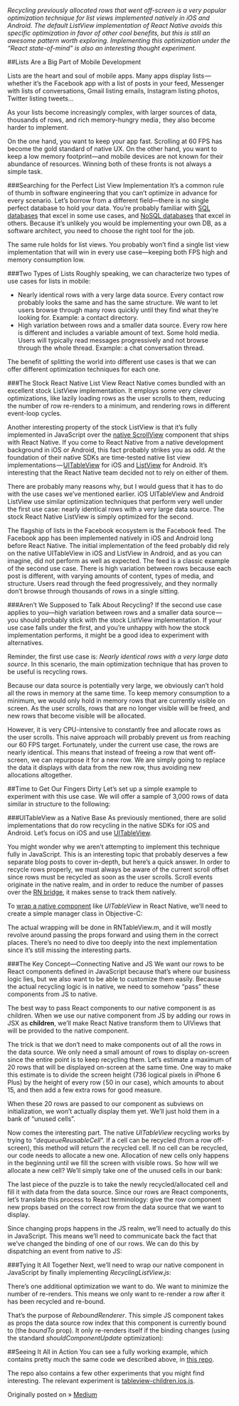 *Recycling previously allocated rows that went off-screen is a very popular optimization technique for list views implemented natively in iOS and Android. The default ListView implementation of React Native avoids this specific optimization in favor of other cool benefits, but this is still an awesome pattern worth exploring. Implementing this optimization under the “React state-of-mind” is also an interesting thought experiment.*

##Lists Are a Big Part of Mobile Development

Lists are the heart and soul of mobile apps. Many apps display lists — whether it’s the Facebook app with a list of posts in your feed, Messenger with lists of conversations, Gmail listing emails, Instagram listing photos, Twitter listing tweets...

As your lists become increasingly complex, with larger sources of data, thousands of rows, and rich memory-hungry media ,  they also become harder to implement.

On the one hand, you want to keep your app fast. Scrolling at 60 FPS has become the gold standard of native UX. On the other hand, you want to keep a low memory footprint—and mobile devices are not known for their abundance of resources. Winning both of these fronts is not always a simple task.

###Searching for the Perfect List View Implementation
It’s a common rule of thumb in software engineering that you can’t optimize in advance for every scenario. Let’s borrow from a different field—there is no single perfect database to hold your data. You’re probably familiar with [SQL databases](https://en.wikipedia.org/wiki/Relational_database) that excel in some use cases, and [NoSQL databases](v) that excel in others. Because it’s unlikely you would be implementing your own DB, as a software architect, you need to choose the right tool for the job.

The same rule holds for list views. You probably won’t find a single list view implementation that will win in every use case—keeping both FPS high and memory consumption low.

###Two Types of Lists
Roughly speaking, we can characterize two types of use cases for lists in mobile:

* Nearly identical rows with a very large data source. Every contact row probably looks the same and has the same structure. We want to let users browse through many rows quickly until they find what they’re looking for. Example: a contact directory.
* High variation between rows and a smaller data source. Every row here is different and includes a variable amount of text. Some hold media. Users will typically read messages progressively and not browse through the whole thread. Example: a chat conversation thread.

The benefit of splitting the world into different use cases is that we can offer different optimization techniques for each one.

###The Stock React Native List View
React Native comes bundled with an excellent stock ListView implementation. It employs some very clever optimizations, like lazily loading rows as the user scrolls to them, reducing the number of row re-renders to a minimum, and rendering rows in different event-loop cycles.

Another interesting property of the stock ListView is that it’s fully implemented in JavaScript over the [native ScrollView](https://github.com/facebook/react-native/blob/master/React/Views/RCTScrollView.h) component that ships with React Native. If you come to React Native from a native development background in iOS or Android, this fact probably strikes you as odd. At the foundation of their native SDKs are time-tested native list view implementations — [UITableView](https://developer.apple.com/library/ios/documentation/UIKit/Reference/UITableView_Class/) for iOS and [ListView](https://developer.android.com/reference/android/widget/ListView.html) for Android. It’s interesting that the React Native team decided not to rely on either of them.

There are probably many reasons why, but I would guess that it has to do with the use cases we’ve mentioned earlier. iOS UITableView and Android ListView use similar optimization techniques that perform very well under the first use case: nearly identical rows with a very large data source. The stock React Native ListView is simply optimized for the second.

The flagship of lists in the Facebook ecosystem is the Facebook feed. The Facebook app has been implemented natively in iOS and Android long before React Native. The initial implementation of the feed probably did rely on the native UITableView in iOS and ListView in Android, and as you can imagine, did not perform as well as expected. The feed is a classic example of the second use case. There is high variation between rows because each post is different, with varying amounts of content, types of media, and structure. Users read through the feed progressively, and they normally don’t browse through thousands of rows in a single sitting.

###Aren’t We Supposed to Talk About Recycling?
If the second use case applies to you—high variation between rows and a smaller data source — you should probably stick with the stock ListView implementation. If your use case falls under the first, and you’re unhappy with how the stock implementation performs, it might be a good idea to experiment with alternatives.

Reminder, the first use case is: <em>Nearly identical rows with a very large data source</em>. In this scenario, the main optimization technique that has proven to be useful is recycling rows.

Because our data source is potentially very large, we obviously can’t hold all the rows in memory at the same time. To keep memory consumption to a minimum, we would only hold in memory rows that are currently visible on screen. As the user scrolls, rows that are no longer visible will be freed, and new rows that become visible will be allocated.

However, it is very CPU-intensive to constantly free and allocate rows as the user scrolls. This naive approach will probably prevent us from reaching our 60 FPS target. Fortunately, under the current use case, the rows are nearly identical. This means that instead of freeing a row that went off-screen, we can repurpose it for a new row. We are simply going to replace the data it displays with data from the new row, thus avoiding new allocations altogether.

##Time to Get Our Fingers Dirty
Let’s set up a simple example to experiment with this use case. We will offer a sample of 3,000 rows of data similar in structure to the following:

<script src="https://gist.github.com/talkol/b2d9e1e3df9e00bd8aa3b64e51d3c21a.js"></script>

###UITableView as a Native Base
As previously mentioned, there are solid implementations that do row recycling in the native SDKs for iOS and Android. Let’s focus on iOS and use [UITableView](https://developer.apple.com/library/ios/documentation/UIKit/Reference/UITableView_Class/).

You might wonder why we aren’t attempting to implement this technique fully in JavaScript. This is an interesting topic that probably deserves a few separate blog posts to cover in-depth, but here’s a quick answer. In order to recycle rows properly, we must always be aware of the current scroll offset since rows must be recycled as soon as the user scrolls. Scroll events originate in the native realm, and in order to reduce the number of passes over the [RN bridge](http://tadeuzagallo.com/blog/react-native-bridge/), it makes sense to track them natively.

To [wrap a native component](https://facebook.github.io/react-native/docs/native-components-ios.html) like *UITableView* in React Native, we’ll need to create a simple manager class in Objective-C:

<script src="https://gist.github.com/talkol/e9a4cc854822fa5cfdfbb7a2e75ef36c.js"></script>

The actual wrapping will be done in RNTableView.m, and it will mostly revolve around passing the props forward and using them in the correct places. There’s no need to dive too deeply into the next implementation since it’s still missing the interesting parts.

<script src="https://gist.github.com/talkol/94e391cd240f2d492b0cad5a5b4fe541.js"></script>

###The Key Concept—Connecting Native and JS
We want our rows to be React components defined in JavaScript because that’s where our business logic lies, but  we also want to be able to customize them easily. Because the actual recycling logic is in native, we need to somehow “pass” these components from JS to native.

The best way to pass React components to our native component is as children. When we use our native component from JS by adding our rows in JSX as **children**, we’ll make React Native transform them to UIViews that will be provided to the native component.

The trick is that we don’t need to make components out of all the rows in the data source. We only need a small amount of rows to display on-screen since the entire point is to keep recycling them. Let’s estimate a maximum of 20 rows that will be displayed on-screen at the same time. One way to make this estimate is to divide the screen height (736 logical pixels in iPhone 6 Plus) by the height of every row ( 50 in our case), which amounts to about 15, and then add a few extra rows for good measure.

When these 20 rows are passed to our component as subviews on initialization, we won’t actually display them yet. We’ll just hold them in a bank of “unused cells”.

Now comes the interesting part. The native *UITableView* recycling works by trying to “*dequeueReusableCell*”. If a cell can be recycled (from a row off-screen), this method will return the recycled cell. If no cell can be recycled, our code needs to allocate a new one. Allocation of new cells only happens in the beginning until we fill the screen with visible rows. So how will we allocate a new cell? We’ll simply take one of the unused cells in our bank:

<script src="https://gist.github.com/talkol/c3d2a97a9edfd037ad1b520d0719649e.js"></script>

The last piece of the puzzle is to take the newly recycled/allocated cell and fill it with data from the data source. Since our rows are React components, let’s translate this process to React terminology: give the row component new props based on the correct row from the data source that we want to display.

Since changing props happens in the JS realm, we’ll need to actually do this in JavaScript. This means we’ll need to communicate back the fact that we’ve changed the binding of one of our rows. We can do this by dispatching an event from native to JS:

<script src="https://gist.github.com/talkol/ffe1086dd58711477bf5685e9e10232b.js"></script>

###Tying It All Together
Next, we’ll need to wrap our native component in JavaScript by finally implementing *RecyclingListView.js*:

<script src="https://gist.github.com/talkol/d9372caaad8a951106dadb4f9d108524.js"></script>

There’s one additional optimization we want to do. We want to minimize the number of re-renders. This means we only want to re-render a row after it has been recycled and re-bound.

That’s the purpose of *ReboundRenderer*. This simple JS component takes as props the data source row index that this component is currently bound to (the *boundTo* prop). It only re-renders itself if the binding changes (using the standard *shouldComponentUpdate* optimization):

<script src="https://gist.github.com/talkol/31ee848bbb034aa9fcfdaa18fbf985cf.js"></script>

##Seeing It All in Action
You can see a fully working example, which contains pretty much the same code we described above, in [this repo](https://github.com/wix/list-view-experiments).

The repo also contains a few other experiments that you might find interesting. The relevant experiment is [tableview-children.ios.js](https://github.com/wix/list-view-experiments/blob/master/tableview-children.ios.js).

Originally posted on &raquo; [Medium](https://medium.com/@talkol/recycling-rows-for-high-performance-react-native-list-views-628fd0363861#.o2xxfzyw7)